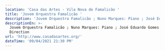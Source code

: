 ```yaml
---
location: 'Casa das Artes - Vila Nova de Famalicão '
title: 'Jovem Orquestra Famalicão '
description: 'Jovem Orquestra Famalicão ; Nuno Marques: Piano ; José Eduardo Gomes: Direção '
descriptionEn: >-
  Jovem Orquestra Famalicão ; Nuno Marques: Piano ; José Eduardo Gomes:
  Direction 
url: 'http://www.casadasartes.org/'
dateTime: '09/04/2021 21:30 PM'
---
```


